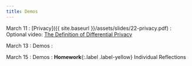 ```yaml
---
title: Demos
---
```


March 11
:     [Privacy]({{ site.baseurl }}/assets/slides/22-privacy.pdf)
      :    Optional video: [The Definition of Differential Privacy](https://www.youtube.com/watch?v=lg-VhHlztqo)

March 13
: Demos
  : 

March 15
: Demos
  : **Homework**{:.label .label-yellow} Individual Reflections
  